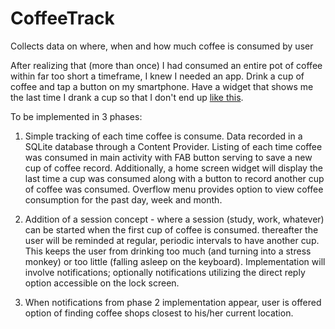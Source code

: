 # CoffeeTrack
Collects data on where, when and how much coffee is consumed by user


After realizing that (more than once) I had consumed an entire pot of coffee within far too short a timeframe, I knew I needed an app.
Drink a cup of coffee and tap a button on my smartphone.  Have a widget that shows me the last time I drank a cup so that I don't end up 
<a href="https://www.youtube.com/watch?v=4NnkhMGXrp8&ab_channel=ExtremeGimp">like this</a>.

To be implemented in 3 phases:

1.  Simple tracking of each time coffee is consume.  Data recorded in a SQLite database through a Content Provider. Listing of each 
time coffee was consumed in main activity with FAB button serving to save a new cup of coffee record.  Additionally, a home screen
widget will display the last time a cup was consumed along with a button to record another cup of coffee was consumed.  Overflow menu
provides option to view coffee consumption for the past day, week and month.  

2.  Addition of a session concept - where a session (study, work, whatever) can be started when the first cup of coffee is consumed.
thereafter the user will be reminded at regular, periodic intervals to have another cup.  This keeps the user from drinking too much 
(and turning into a stress monkey) or too little (falling asleep on the keyboard).  Implementation will involve notifications;
optionally notifications utilizing the direct reply option accessible on the lock screen.  

3.  When notifications from phase 2 implementation appear, user is offered option of finding coffee shops closest to his/her current
location.  
